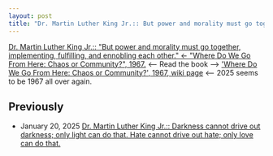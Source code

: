 ```yaml
---
layout: post
title: "Dr. Martin Luther King Jr.:: But power and morality must go together, implementing, fulfilling, and ennobling each other <- 'Where Do We Go From Here: Chaos or Community?', 1967."
---
```

[Dr. Martin Luther King Jr.:: "But power and morality must go together, implementing, fulfilling, and ennobling each other." 
<- "Where Do We Go From Here: Chaos or Community?", 1967.](https://www.drmartinlutherkingjr.com/drking/mlk-quotes/) 
<-- Read the book --> ['Where Do We Go From Here: Chaos or Community?', 1967, wiki page](https://en.wikipedia.org/wiki/Where_Do_We_Go_from_Here:_Chaos_or_Community)
<-- 2025 seems to be 1967 all over again. 

## Previously 
* January 20, 2025 [Dr. Martin Luther King Jr.:: Darkness cannot drive out darkness; only light can do that. Hate cannot drive out hate; only love can do that.](http://rolandtanglao.com/2025/01/20/p0713-mlk-quotes/)
